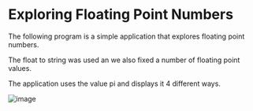 # Exploring Floating Point Numbers

The following program is a simple application that explores floating point numbers.

The float to string was used an we also fixed a number of floating point values.

The application uses the value pi and displays it 4 different ways.

![image](https://user-images.githubusercontent.com/91537105/154498852-8168bfc5-98c5-4432-a4c8-240ada1c19bc.png)
